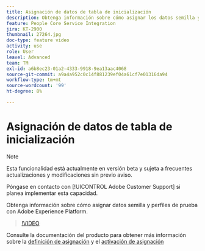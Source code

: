 ```yaml
---
title: Asignación de datos de tabla de inicialización
description: Obtenga información sobre cómo asignar los datos semilla y cómo probar los perfiles con Adobe Experience Platform (AEP)
feature: People Core Service Integration
jira: KT-2900
thumbnail: 27264.jpg
doc-type: feature video
activity: use
role: User
leavel: Advanced
team: TM
exl-id: a6b8ec23-01a2-4333-9918-9ea13aac4068
source-git-commit: a9a4a952c0c14f881239ef04a61cf7e01316da94
workflow-type: tm+mt
source-wordcount: '99'
ht-degree: 8%

---
```


# Asignación de datos de tabla de inicialización

>[!NOTE]
>
>Esta funcionalidad está actualmente en versión beta y sujeta a frecuentes actualizaciones y modificaciones sin previo aviso.
>
>Póngase en contacto con [!UICONTROL Adobe Customer Support] si planea implementar esta capacidad.

Obtenga información sobre cómo asignar datos semilla y perfiles de prueba con Adobe Experience Platform.

>[!VIDEO](https://video.tv.adobe.com/v/27264?quality=12&learn=on)

Consulte la documentación del producto para obtener más información sobre la [definición de asignación](https://experienceleague.adobe.com/docs/campaign-standard/using/integrating-with-adobe-cloud/adobe-experience-platform/data-connector/aep-mapping-definition.html) y el [activación de asignación](https://experienceleague.adobe.com/docs/campaign-standard/using/integrating-with-adobe-cloud/adobe-experience-platform/data-connector/aep-mapping-activation.html)
